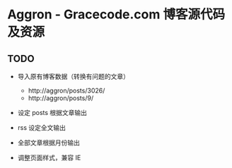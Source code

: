 # Aggron - Gracecode.com 博客源代码及资源



## TODO

* 导入原有博客数据（转换有问题的文章）
    * http://aggron/posts/3026/
    * http://aggron/posts/9/

* 设定 posts 根据文章输出
* rss 设定全文输出
* 全部文章根据月份输出
* 调整页面样式，兼容 IE

<!--
    vim: set et sw=4 ts=4 sts=4 ft=markdown fdm=marker ff=unix fenc=utf8 nobomb:
-->

